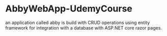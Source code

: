 # AbbyWebApp-UdemyCourse

an application called abby is build with CRUD operations using entity framework for integration with a database with ASP.NET core razor pages.


